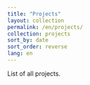 ```yaml
---
title: "Projects"
layout: collection
permalink: /en/projects/
collection: projects
sort_by: date
sort_order: reverse
lang: en
---
```


List of all projects. 